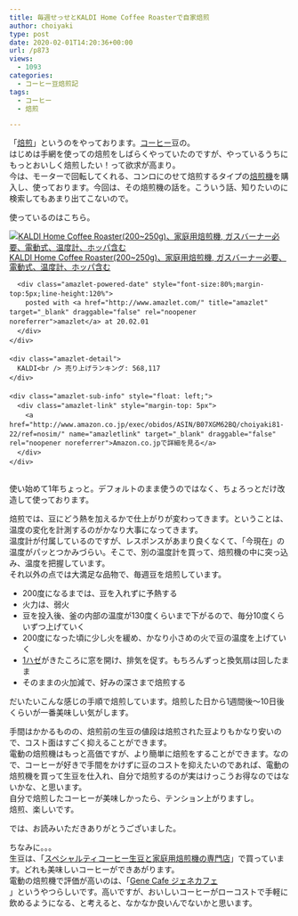 ```yaml
---
title: 毎週せっせとKALDI Home Coffee Roasterで自家焙煎
author: choiyaki
type: post
date: 2020-02-01T14:20:36+00:00
url: /p873
views:
  - 1093
categories:
  - コーヒー豆焙煎記
tags:
  - コーヒー
  - 焙煎

---
```

「[焙煎][1]」というのをやっております。[コーヒー][2]豆の。  
はじめは手網を使っての焙煎をしばらくやっていたのですが、やっているうちにもっとおいしく焙煎したい！って欲求が高まり。  
今は、モーターで回転してくれる、コンロにのせて焙煎するタイプの[焙煎機][3]を購入し、使っております。今回は、その焙煎機の話を。こういう話、知りたいのに検索してもあまり出てこないので。

使っているのはこちら。

<div class="amazlet-box" style="margin-bottom:0px;">
  <div class="amazlet-image" style="float:left;margin:0px 12px 1px 0px;">
    <a href="http://www.amazon.co.jp/exec/obidos/ASIN/B07XGM62BQ/choiyaki81-22/ref=nosim/" name="amazletlink" target="_blank" draggable="false" rel="noopener noreferrer"><img src="https://i1.wp.com/images-fe.ssl-images-amazon.com/images/I/41VOS0h1ZPL._SL160_.jpg?w=660&#038;ssl=1" alt="KALDI Home Coffee Roaster(200~250g)、家庭用焙煎機, ガスバーナー必要、電動式、温度計、ホッパ含む" style="border: none;" draggable="false" data-recalc-dims="1" /></a>
  </div>
  
  <div class="amazlet-info" style="line-height:120%; margin-bottom: 10px">
    <div class="amazlet-name" style="margin-bottom:10px;line-height:120%">
      <a href="http://www.amazon.co.jp/exec/obidos/ASIN/B07XGM62BQ/choiyaki81-22/ref=nosim/" name="amazletlink" target="_blank" draggable="false" rel="noopener noreferrer">KALDI Home Coffee Roaster(200~250g)、家庭用焙煎機, ガスバーナー必要、電動式、温度計、ホッパ含む</a></p> 
      
      <div class="amazlet-powered-date" style="font-size:80%;margin-top:5px;line-height:120%">
        posted with <a href="http://www.amazlet.com/" title="amazlet" target="_blank" draggable="false" rel="noopener noreferrer">amazlet</a> at 20.02.01
      </div>
    </div>
    
    <div class="amazlet-detail">
      KALDI<br /> 売り上げランキング: 568,117
    </div>
    
    <div class="amazlet-sub-info" style="float: left;">
      <div class="amazlet-link" style="margin-top: 5px">
        <a href="http://www.amazon.co.jp/exec/obidos/ASIN/B07XGM62BQ/choiyaki81-22/ref=nosim/" name="amazletlink" target="_blank" draggable="false" rel="noopener noreferrer">Amazon.co.jpで詳細を見る</a>
      </div>
    </div>
  </div>
  
  <div class="amazlet-footer" style="clear: left">
  </div>
</div>

使い始めて1年ちょっと。デフォルトのまま使うのではなく、ちょろっとだけ改造して使っております。

焙煎では、豆にどう熱を加えるかで仕上がりが変わってきます。ということは、温度の変化を計測するのがかなり大事になってきます。  
温度計が付属しているのですが、レスポンスがあまり良くなくて、「今現在」の温度がパッとつかみづらい。そこで、別の温度計を買って、焙煎機の中に突っ込み、温度を把握しています。  
それ以外の点では大満足な品物で、毎週豆を焙煎しています。

  * 200度になるまでは、豆を入れずに予熱する
  * 火力は、弱火
  * 豆を投入後、釜の内部の温度が130度くらいまで下がるので、毎分10度くらいずつ上げていく
  * 200度になった頃に少し火を緩め、かなり小さめの火で豆の温度を上げていく
  * [1ハゼ][4]がきたころに窓を開け、排気を促す。もちろんずっと換気扇は回したまま
  * そのままの火加減で、好みの深さまで焙煎する

だいたいこんな感じの手順で焙煎しています。焙煎した日から1週間後〜10日後くらいが一番美味しい気がします。

手間はかかるものの、焙煎前の生豆の値段は焙煎された豆よりもかなり安いので、コスト面はすごく抑えることができます。  
電動の焙煎機はもっと高価ですが、より簡単に焙煎をすることができます。なので、コーヒーが好きで手間をかけずに豆のコストを抑えたいのであれば、電動の焙煎機を買って生豆を仕入れ、自分で焙煎するのが実はけっこうお得なのではないかな、と思います。  
自分で焙煎したコーヒーが美味しかったら、テンション上がりますし。  
焙煎、楽しいです。

では、お読みいただきありがとうございました。

ちなみに。。。  
生豆は、「[スペシャルティコーヒー生豆と家庭用焙煎機の専門店][5]」で買っています。どれも美味しいコーヒーができあがります。  
電動の焙煎機で評価が高いのは、「<a href="http://www.amazon.co.jp/exec/obidos/ASIN/B00PTVNDOA/choiyaki81-22/ref=nosim/" name="amazletlink" target="_blank" rel="noopener noreferrer">Gene Cafe ジェネカフェ</a>  
」というやつらしいです。高いですが、おいしいコーヒーがローコストで手軽に飲めるようになる、と考えると、なかなか良いんでないかと思います。

 [1]: https://scrapbox.io/choiyaki-hondana/%E7%84%99%E7%85%8E
 [2]: https://scrapbox.io/choiyaki-hondana/%E3%82%B3%E3%83%BC%E3%83%92%E3%83%BC
 [3]: https://scrapbox.io/choiyaki-hondana/%E7%84%99%E7%85%8E%E6%A9%9F
 [4]: https://scrapbox.io/choiyaki-hondana/1%E3%83%8F%E3%82%BC
 [5]: http://www.winwinhonpo.com/